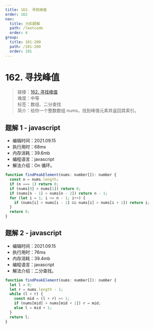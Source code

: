 ```yaml
---
title: 162. 寻找峰值
order: 162
nav:
  title: 力扣题解
  path: /leetcode
  order: 4
group:
  title: 101-200
  path: /101-200
  order: 101
---
```


# 162. 寻找峰值

> 链接：[162. 寻找峰值](https://leetcode-cn.com/problems/find-peak-element/)  
> 难度：中等  
> 标签：数组、二分查找  
> 简介：给你一个整数数组 nums，找到峰值元素并返回其索引。

## 题解 1 - javascript

- 编辑时间：2021.09.15
- 执行用时：68ms
- 内存消耗：39.6mb
- 编程语言：javascript
- 解法介绍：On 循环。

```javascript
function findPeakElement(nums: number[]): number {
  const n = nums.length;
  if (n === 1) return 0;
  if (nums[0] > nums[1]) return 0;
  if (nums[n - 1] > nums[n - 2]) return n - 1;
  for (let i = 1; i <= n - 1; i++) {
    if (nums[i] > nums[i - 1] && nums[i] > nums[i + 1]) return i;
  }
  return 0;
}
```

## 题解 2 - javascript

- 编辑时间：2021.09.15
- 执行用时：76ms
- 内存消耗：39.4mb
- 编程语言：javascript
- 解法介绍：二分查找。

```javascript
function findPeakElement(nums: number[]): number {
  let l = 0;
  let r = nums.length - 1;
  while (l < r) {
    const mid = (l + r) >> 1;
    if (nums[mid] > nums[mid + 1]) r = mid;
    else l = mid + 1;
  }
  return l;
}
```
